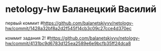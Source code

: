# netology-hw Баланецкий Василий
первый коммит #https://github.com/balanetskiyvv/netology-hw/commit/1428a32bf8a2d2f545f14cb3c09c27cce4d370ec

коммит задания 2! #https://github.com/balanetskiyvv/netology-hw/commit/4131bc9d6783d125ea2589e6e9bcfb35ff24dca8